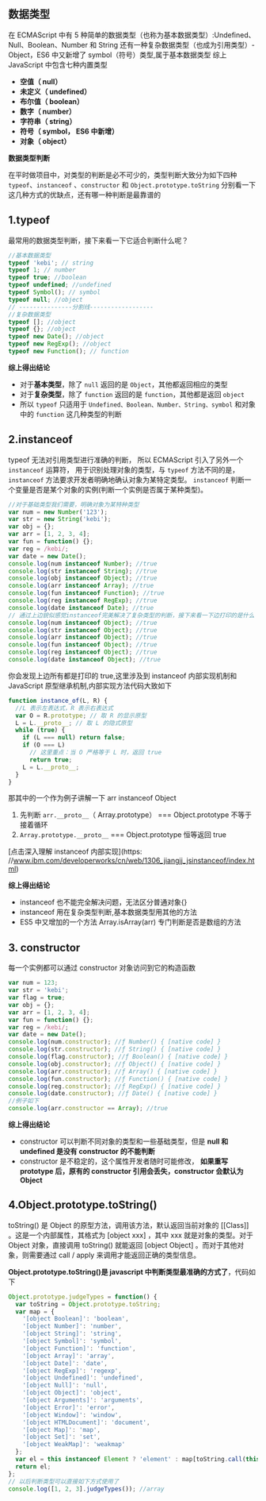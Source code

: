 ## 数据类型

在 ECMAScript 中有 5 种简单的数据类型（也称为基本数据类型）:Undefined、Null、Boolean、Number 和 String
还有一种复杂数据类型（也成为引用类型）- Object，ES6 中又新增了 symbol（符号）类型,属于基本数据类型
综上 JavaScript 中包含七种内置类型

- **空值（ null）**
- **未定义（ undefined）**
- **布尔值（ boolean）**
- **数字（ number）**
- **字符串（ string）**
- **符号（ symbol， ES6 中新增）**
- **对象（ object）**

**数据类型判断**

在平时做项目中，对类型的判断是必不可少的，类型判断大致分为如下四种 `typeof`、`instanceof` 、`constructor` 和 `Object.prototype.toString`
分别看一下这几种方式的优缺点，还有哪一种判断是最靠谱的

## 1.typeof

最常用的数据类型判断，接下来看一下它适合判断什么呢？

```javascript
//基本数据类型
typeof 'kebi'; // string
typeof 1; // number
typeof true; //boolean
typeof undefined; //undefined
typeof Symbol(); // symbol
typeof null; //object
// ---------------分割线------------------
//复杂数据类型
typeof []; //object
typeof {}; //object
typeof new Date(); //object
typeof new RegExp(); //object
typeof new Function(); // function
```

**综上得出结论**

- 对于**基本类型**，除了 `null` 返回的是 `Object`，其他都返回相应的类型
- 对于**复杂类型**，除了 `function` 返回的是 `function`，其他都是返回 `object`
- 所以 `typeof` 只适用于 `Undefined、Boolean、Number、String、symbol` 和对象中的 `function` 这几种类型的判断

## 2.instanceof

typeof 无法对引用类型进行准确的判断， 所以 ECMAScript 引入了另外一个 `instanceof` 运算符，
用于识别处理对象的类型，与 `typeof` 方法不同的是，`instanceof` 方法要求开发者明确地确认对象为某特定类型。
`instanceof` 判断一个变量是否是某个对象的实例(判断一个实例是否属于某种类型)。

```javascript
//对于基础类型我们需要，明确对象为某特种类型
var num = new Number('123');
var str = new String('kebi');
var obj = {};
var arr = [1, 2, 3, 4];
var fun = function() {};
var reg = /kebi/;
var date = new Date();
console.log(num instanceof Number); //true
console.log(str instanceof String); //true
console.log(obj instanceof Object); //true
console.log(arr instanceof Array); //true
console.log(fun instanceof Function); //true
console.log(reg instanceof RegExp); //true
console.log(date instanceof Date); //true
// 通过上边貌似感觉instanceof完美解决了复杂类型的判断，接下来看一下边打印的是什么
console.log(num instanceof Object); //true
console.log(str instanceof Object); //true
console.log(arr instanceof Object); //true
console.log(fun instanceof Object); //true
console.log(reg instanceof Object); //true
console.log(date instanceof Object); //true
```

你会发现上边所有都是打印的 true,这里涉及到 instanceof 内部实现机制和 JavaScript 原型继承机制,内部实现方法代码大致如下

```javascript
function instance_of(L, R) {
  //L 表示左表达式，R 表示右表达式
  var O = R.prototype; // 取 R 的显示原型
  L = L.__proto__; // 取 L 的隐式原型
  while (true) {
    if (L === null) return false;
    if (O === L)
      // 这里重点：当 O 严格等于 L 时，返回 true
      return true;
    L = L.__proto__;
  }
}
```

那其中的一个作为例子讲解一下 arr instanceof Object

1. 先判断 `arr.__proto__`（ Array.prototype） === Object.prototype 不等于接着循环
2. `Array.prototype.__proto__` === Object.prototype 恒等返回 true

[点击深入理解 instanceof 内部实现](https: //www.ibm.com/developerworks/cn/web/1306_jiangjj_jsinstanceof/index.html)

**综上得出结论**

- instanceof 也不能完全解决问题，无法区分普通对象{}
- instanceof 用在复杂类型判断,基本数据类型用其他的方法
- ES5 中又增加的一个方法 Array.isArray(arr) 专门判断是否是数组的方法

## 3. constructor

每一个实例都可以通过 constructor 对象访问到它的构造函数

```javascript
var num = 123;
var str = 'kebi';
var flag = true;
var obj = {};
var arr = [1, 2, 3, 4];
var fun = function() {};
var reg = /kebi/;
var date = new Date();
console.log(num.constructor); //ƒ Number() { [native code] }
console.log(str.constructor); //ƒ String() { [native code] }
console.log(flag.constructor); //ƒ Boolean() { [native code] }
console.log(obj.constructor); //ƒ Object() { [native code] }
console.log(arr.constructor); //ƒ Array() { [native code] }
console.log(fun.constructor); //ƒ Function() { [native code] }
console.log(reg.constructor); //ƒ RegExp() { [native code] }
console.log(date.constructor); //ƒ Date() { [native code] }
//例子如下
console.log(arr.constructor == Array); //true
```

**综上得出结论**

- constructor 可以判断不同对象的类型和一些基础类型，但是 **null 和 undefined 是没有 constructor 的不能判断**
- constructor 是不稳定的，这个属性开发者随时可能修改， **如果重写 prototype 后，原有的 constructor 引用会丢失，constructor 会默认为 Object**

## 4.Object.prototype.toString()

toString() 是 Object 的原型方法，调用该方法，默认返回当前对象的 [[Class]] 。这是一个内部属性，其格式为 [object xxx] ，其中 xxx 就是对象的类型。对于 Object 对象，直接调用 toString() 就能返回 [object Object] 。而对于其他对象，则需要通过 call / apply 来调用才能返回正确的类型信息。

**Object.prototype.toString()是 javascript 中判断类型最准确的方式了**，代码如下

```javascript
Object.prototype.judgeTypes = function() {
  var toString = Object.prototype.toString;
  var map = {
    '[object Boolean]': 'boolean',
    '[object Number]': 'number',
    '[object String]': 'string',
    '[object Symbol]': 'symbol',
    '[object Function]': 'function',
    '[object Array]': 'array',
    '[object Date]': 'date',
    '[object RegExp]': 'regexp',
    '[object Undefined]': 'undefined',
    '[object Null]': 'null',
    '[object Object]': 'object',
    '[object Arguments]': 'arguments',
    '[object Error]': 'error',
    '[object Window]': 'window',
    '[object HTMLDocument]': 'document',
    '[object Map]': 'map',
    '[object Set]': 'set',
    '[object WeakMap]': 'weakmap'
  };
  var el = this instanceof Element ? 'element' : map[toString.call(this)];
  return el;
};
// 以后判断类型可以直接如下方式使用了
console.log([1, 2, 3].judgeTypes()); //array
```
